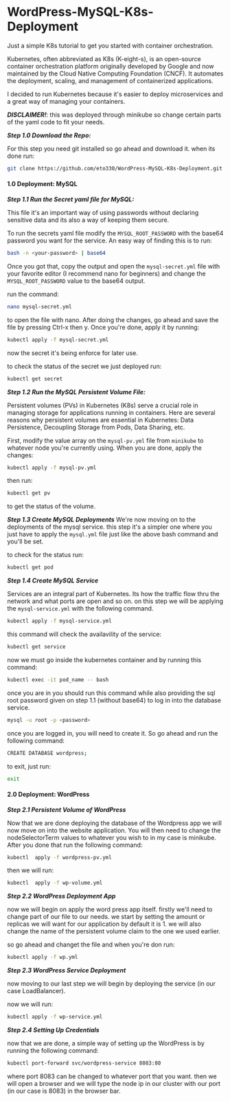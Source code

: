 # WordPress-MySQL-K8s-Deployment
Just a simple K8s tutorial to get you started with container orchestration.

Kubernetes, often abbreviated as K8s (K-eight-s), is an open-source container orchestration platform originally developed by Google and now maintained by the Cloud Native Computing Foundation (CNCF). It automates the deployment, scaling, and management of containerized applications.

I decided to run Kubernetes because it's easier to deploy microservices and a great way of  managing your containers. 

***DISCLAIMER!***: this was deployed through minikube so change certain parts of
the yaml code to fit your needs.

***Step 1.0 Download the Repo:***

For this step you need git installed so go ahead and download it. when its done run:

```bash 
git clone https://github.com/eto330/WordPress-MySQL-K8s-Deployment.git
```
#### 1.0 Deployment: MySQL

***Step 1.1 Run the Secret yaml file for MySQL:***

This file it's an important way of using passwords without declaring sensitive data and its also a way of keeping them secure.

To run the secrets yaml file modify the `MYSQL_ROOT_PASSWORD` with the base64 password you want for the service.
An easy way of finding this is to run:
```bash
bash -n <your-password> | base64
```
Once you got that, copy the output and open the `mysql-secret.yml` file with your favorite editor (I recommend nano for beginners) and change the `MYSQL_ROOT_PASSWORD`  value to the base64 output.

run the command:
```bash
nano mysql-secret.yml
```
to open the file with nano. After doing the changes, go ahead and save the file by pressing Ctrl-x then y. Once you're done, apply it by running:
```bash
kubectl apply -f mysql-secret.yml
```
now the secret it's being enforce for later use.

to check the status of the secret we just deployed run:
```bash
kubectl get secret
```
***Step 1.2 Run the MySQL Persistent Volume File:***

Persistent volumes (PVs) in Kubernetes (K8s) serve a crucial role in managing storage for applications running in containers. Here are several reasons why persistent volumes are essential in Kubernetes: Data Persistence, Decoupling Storage from Pods, Data Sharing, etc.

First, modify the value array on the `mysql-pv.yml`  file from `minikube` to whatever node you're currently using.
When you are done, apply the changes:
```bash
kubectl apply -f mysql-pv.yml
```
then run:
```bash
kubectl get pv
```
to get the status of the volume.

***Step 1.3 Create MySQL Deployments***
We're now moving on to the deployments of the mysql service. this step it's a simpler one where you just have to apply the `mysql.yml` file just like the above bash command and you'll be set.

to check for the status run:

```bash
kubectl get pod
```
***Step 1.4 Create MySQL Service***


Services are an integral part of Kubernetes. Its how the traffic flow thru the network and what ports are open and so on. 
on this step we will be applying the `mysql-service.yml` with the following command.
```bash
kubectl apply -f mysql-service.yml
```

this command will check the availavility of the service:
```bash
kubectl get service
```
now we must go inside the kubernetes container and by running this command:
```bash
kubectl exec -it pod_name -- bash
```
once you are in you should run this command while also providing the sql root password given on step 1.1 (without base64) to log in into the database service. 
```bash
mysql -u root -p <password>
```
once you are logged in, you will need to create it. So go ahead and run the following command:
```bash
CREATE DATABASE wordpress;
```
to exit, just run:
```bash
exit
```

#### 2.0 Deployment: WordPress

***Step 2.1 Persistent Volume of WordPress***


Now that we are done deploying the database of the Wordpress app we will now move on into the website application.
You will then need to change the nodeSelectorTerm values to whatever you wish to in my case is minikube.
After you done that run the following command:

```bash
kubectl  apply -f wordpress-pv.yml
```

then we will run:
```bash
kubectl  apply -f wp-volume.yml
```


***Step 2.2 WordPress Deployment App***

now we will begin on apply the word press app itself. firstly we'll need to change part of our file to our needs.
we start by setting the amount or replicas we will want for our application by default it is 1. we will also change
the name of the persistent volume claim to the one we used earlier.


so go ahead and changet the file and when you're don run:
```bash
kubectl apply -f wp.yml
```

***Step 2.3 WordPress Service Deployment***

now moving to our last step  we will begin by deploying the service (in our case LoadBalancer).

now we will run:
```bash
kubectl apply -f wp-service.yml
```
***Step 2.4 Setting Up Credentials***

now that we are done, a simple way of setting up the WordPress is by running the following command:
```bash
kubectl port-forward svc/wordpress-service 8083:80
```
where port 8083 can be changed to whatever port that you want. then we will open a browser and we will 
type the node ip in our cluster with our port (in our case is 8083) in the browser bar.

